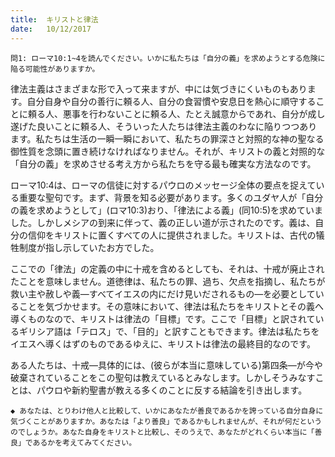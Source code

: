 ```yaml
---
title:  キリストと律法
date:   10/12/2017
---
```


`問1: ローマ10:1~4を読んでください。いかに私たちは「自分の義」を求めようとする危険に陥る可能性がありますか。`

律法主義はさまざまな形で入って来ますが、中には気づきにくいものもあります。自分自身や自分の善行に頼る人、自分の食習慣や安息日を熱心に順守することに頼る人、悪事を行わないことに頼る人、たとえ誠意からであれ、自分が成し遂げた良いことに頼る人、そういった人たちは律法主義のわなに陥りつつあります。私たちは生活の一瞬一瞬において、私たちの罪深さと対照的な神の聖なる御性質を念頭に置き続けなければなりません。それが、キリストの義と対照的な「自分の義」を求めさせる考え方から私たちを守る最も確実な方法なのです。

ローマ10:4は、ローマの信徒に対するパウロのメッセージ全体の要点を捉えている重要な聖句です。まず、背景を知る必要があります。多くのユダヤ人が「自分の義を求めようとして」(ロマ10:3)おり、「律法による義」(同10:5)を求めていました。しかしメシアの到来に伴って、義の正しい道が示されたのです。義は、自分の信仰をキリストに置くすべての人に提供されました。キリストは、古代の犠牲制度が指し示していたお方でした。

ここでの「律法」の定義の中に十戒を含めるとしても、それは、十戒が廃止されたことを意味しません。道徳律は、私たちの罪、過ち、欠点を指摘し、私たちが救い主や赦しや義―すべてイエスの内にだけ見いだされるもの―を必要としていることを気づかせます。その意味において、律法は私たちをキリストとその義へ導くものなので、キリストは律法の「目標」です。ここで「目標」と訳されているギリシア語は「テロス」で、「目的」と訳すこともできます。律法は私たちをイエスへ導くはずのものであるゆえに、キリストは律法の最終目的なのです。

ある人たちは、十戒―具体的には、(彼らが本当に意味している)第四条―が今や破棄されていることをこの聖句は教えているとみなします。しかしそうみなすことは、パウロや新約聖書が教える多くのことに反する結論を引き出します。

`◆ あなたは、とりわけ他人と比較して、いかにあなたが善良であるかを誇っている自分自身に気づくことがありますか。あなたは「より善良」であるかもしれませんが、それが何だというのでしょうか。あなた自身をキリストと比較し、そのうえで、あなたがどれくらい本当に「善良」であるかを考えてみてください。`

